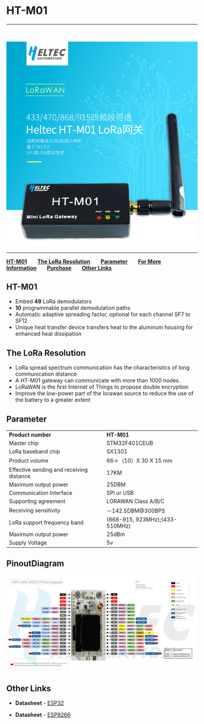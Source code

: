 # HT-M01
***
&nbsp;

<img src="img/products/lora/lora_gateway/ht-m01/01.jpg">

* * *

**[HT-M01](#HT-M01)**&nbsp;&nbsp;&nbsp;&nbsp;&nbsp;&nbsp; **[The LoRa Resolution](#The-LoRa-Resolution)**&nbsp;&nbsp;&nbsp;&nbsp;&nbsp;&nbsp; **[Parameter](#Parameter)**&nbsp;&nbsp;&nbsp;&nbsp;&nbsp;&nbsp; **[For More Information](http://www.heltec.cn/project/ht-m01-lora-gateway/)**&nbsp;&nbsp;&nbsp;&nbsp;&nbsp;&nbsp; **[Purchase](https://item.taobao.com/item.htm?spm=2013.1.20141003.10.4d827a0ehvHhoH&scm=1007.10011.70203.100200300000001&id=565546248458&pvid=6127b967-6958-4c2b-8914-cad58b3632b1)**&nbsp;&nbsp;&nbsp;&nbsp;&nbsp;&nbsp; **[Other Links](#Other-Links)**

## HT-M01

 - Embed **49** LoRa demodulators	
 - **10** programmable parallel demodulation paths
 - Automatic adaptive spreading factor, optional for each channel SF7 to SF12
 - Unique heat transfer device transfers heat to the aluminum housing for enhanced heat dissipation
 
## The LoRa Resolution

 - LoRa spread spectrum communication has the characteristics of long communication distance
 - A HT-M01 gateway can communicate with more than 1000 nodes.
 - LoRaWAN is the first Internet of Things to propose double encryption
 - Improve the low-power part of the lorawan source to reduce the use of the battery to a greater extent 
  
 ## Parameter

<table>
   <tr style="font-weight:bold">
      <td>Product number</td>
      <td>HT-M01</td>
   </tr>
   <tr>
      <td>Master chip</td>
      <td>STM32F401CEUB</td>
   </tr>
   <tr>
      <td>LoRa baseband chip</td>
      <td>SX1301</td>
   </tr>
   <tr>
      <td>Product volume</td>
      <td>66＋（10）X 30 X 15 mm</td>
   </tr>
   <tr>
      <td>Effective sending and receiving distance</td>
      <td>17KM</td>
   </tr>
   <tr>
      <td>Maximum output power</td>
      <td>25DBM</td>
   </tr>
   <tr>
      <td>Communication Interface</td>
      <td>SPI or USB</td>
   </tr>
   <tr>
      <td>Supporting agreement</td>
      <td>LORAWAN Class A/B/C</td>
   </tr>
   <tr>
      <td>Receiving sensitivity</td>
      <td>－142.5DBM@300BPS</td>
   </tr>
   <tr>
      <td>LoRa support frequency band</td>
      <td>(868-915, 923MHz);(433-510MHz)</td>
   </tr>
   <tr>
      <td>Maximum output power</td>
      <td>25dBm</td>
   </tr>
   <tr>
      <td>Supply Voltage</td>
      <td>5v</td>
   </tr>
</table>

## PinoutDiagram

<img src="img/products/lora/lora_node/wifi_lora_32/02.png">

## Other Links

-  **Datasheet** - [ESP32](https://www.espressif.com/sites/default/files/documentation/esp32_datasheet_cn.pdf)

-  **Datasheet** - [ESP8266](https://www.espressif.com/sites/default/files/documentation/0a-esp8285_datasheet_cn.pdf)
